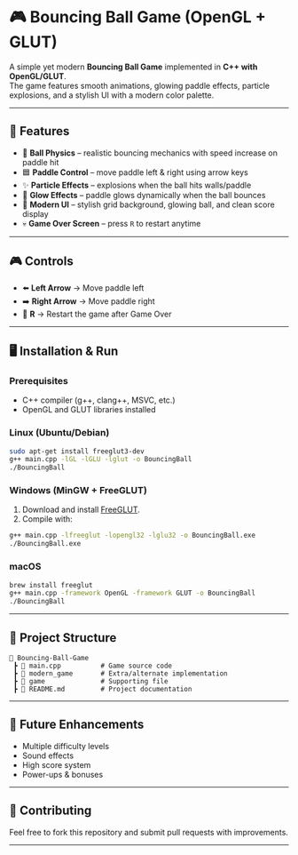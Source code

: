 # 🎮 Bouncing Ball Game (OpenGL + GLUT)

A simple yet modern **Bouncing Ball Game** implemented in **C++ with OpenGL/GLUT**.  
The game features smooth animations, glowing paddle effects, particle explosions, and a stylish UI with a modern color palette.

---

## 🚀 Features
- 🔴 **Ball Physics** – realistic bouncing mechanics with speed increase on paddle hit  
- 🟦 **Paddle Control** – move paddle left & right using arrow keys  
- ✨ **Particle Effects** – explosions when the ball hits walls/paddle  
- 🌟 **Glow Effects** – paddle glows dynamically when the ball bounces  
- 🎨 **Modern UI** – stylish grid background, glowing ball, and clean score display  
- 💀 **Game Over Screen** – press `R` to restart anytime  

---

## 🎮 Controls
- ⬅️ **Left Arrow** → Move paddle left  
- ➡️ **Right Arrow** → Move paddle right  
- 🔄 **R** → Restart the game after Game Over  

---

## 🖥️ Installation & Run

### Prerequisites
- C++ compiler (g++, clang++, MSVC, etc.)
- OpenGL and GLUT libraries installed

### Linux (Ubuntu/Debian)
```bash
sudo apt-get install freeglut3-dev
g++ main.cpp -lGL -lGLU -lglut -o BouncingBall
./BouncingBall
````

### Windows (MinGW + FreeGLUT)

1. Download and install [FreeGLUT](http://freeglut.sourceforge.net/).
2. Compile with:

```bash
g++ main.cpp -lfreeglut -lopengl32 -lglu32 -o BouncingBall.exe
./BouncingBall.exe
```

### macOS

```bash
brew install freeglut
g++ main.cpp -framework OpenGL -framework GLUT -o BouncingBall
./BouncingBall
```

---

## 📂 Project Structure

```
📁 Bouncing-Ball-Game
 ┣ 📜 main.cpp          # Game source code
 ┣ 📜 modern_game       # Extra/alternate implementation
 ┣ 📜 game              # Supporting file
 ┣ 📜 README.md         # Project documentation
```

---

## 📝 Future Enhancements

* Multiple difficulty levels
* Sound effects
* High score system
* Power-ups & bonuses

---

## 🤝 Contributing

Feel free to fork this repository and submit pull requests with improvements.

---
